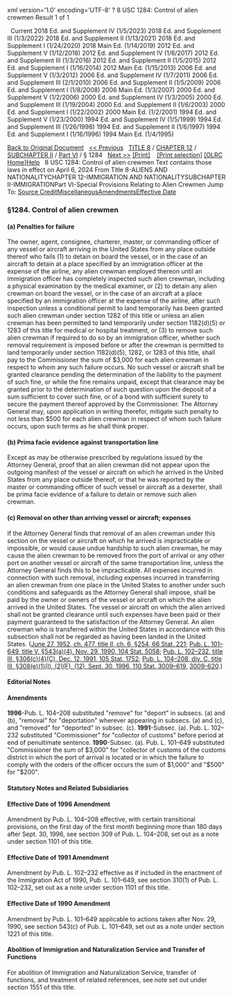 xml version='1.0' encoding='UTF-8' ?
8 USC 1284: Control of alien crewmen
 Result 1 of 1
 
  
  Current
2018 Ed. and Supplement IV (1/5/2023)
2018 Ed. and Supplement III (1/3/2022)
2018 Ed. and Supplement II (1/13/2021)
2018 Ed. and Supplement I (1/24/2020)
2018 Main Ed. (1/14/2019)
2012 Ed. and Supplement V (1/12/2018)
2012 Ed. and Supplement IV (1/6/2017)
2012 Ed. and Supplement III (1/3/2016)
2012 Ed. and Supplement II (1/5/2015)
2012 Ed. and Supplement I (1/16/2014)
2012 Main Ed. (1/15/2013)
2006 Ed. and Supplement V (1/3/2012)
2006 Ed. and Supplement IV (1/7/2011)
2006 Ed. and Supplement III (2/1/2010)
2006 Ed. and Supplement II (1/5/2009)
2006 Ed. and Supplement I (1/8/2008)
2006 Main Ed. (1/3/2007)
2000 Ed. and Supplement V (1/2/2006)
2000 Ed. and Supplement IV (1/3/2005)
2000 Ed. and Supplement III (1/19/2004)
2000 Ed. and Supplement II (1/6/2003)
2000 Ed. and Supplement I (1/22/2002)
2000 Main Ed. (1/2/2001)
1994 Ed. and Supplement V (1/23/2000)
1994 Ed. and Supplement IV (1/5/1999)
1994 Ed. and Supplement III (1/26/1998)
1994 Ed. and Supplement II (1/6/1997)
1994 Ed. and Supplement I (1/16/1996)
1994 Main Ed. (1/4/1995)
  
 
  
[Back to Original Document](/view.xhtml;jsessionid=840E63F60C2FCF4C3E19C8C838A28C6B)
 
[<< Previous](#)
  
 [TITLE 8](/view.xhtml;jsessionid=840E63F60C2FCF4C3E19C8C838A28C6B?req=granuleid%3AUSC-prelim-title8&saved=%7CZ3JhbnVsZWlkOlVTQy1wcmVsaW0tdGl0bGU4LXNlY3Rpb24xMjg0%7C%7C%7C0%7Cfalse%7Cprelim&edition=prelim) / [CHAPTER 12](/view.xhtml;jsessionid=840E63F60C2FCF4C3E19C8C838A28C6B?req=granuleid%3AUSC-prelim-title8-chapter12&saved=%7CZ3JhbnVsZWlkOlVTQy1wcmVsaW0tdGl0bGU4LXNlY3Rpb24xMjg0%7C%7C%7C0%7Cfalse%7Cprelim&edition=prelim) / [SUBCHAPTER II](/view.xhtml;jsessionid=840E63F60C2FCF4C3E19C8C838A28C6B?req=granuleid%3AUSC-prelim-title8-chapter12-subchapter2&saved=%7CZ3JhbnVsZWlkOlVTQy1wcmVsaW0tdGl0bGU4LXNlY3Rpb24xMjg0%7C%7C%7C0%7Cfalse%7Cprelim&edition=prelim) / [Part VI](/view.xhtml;jsessionid=840E63F60C2FCF4C3E19C8C838A28C6B?req=granuleid%3AUSC-prelim-title8-chapter12-subchapter2-part6&saved=%7CZ3JhbnVsZWlkOlVTQy1wcmVsaW0tdGl0bGU4LXNlY3Rpb24xMjg0%7C%7C%7C0%7Cfalse%7Cprelim&edition=prelim) / § 1284
  
 [Next >>](#)
[[Print]](#)
   
 [[Print selection]](#)
[[OLRC Home]](/browse.xhtml;jsessionid=840E63F60C2FCF4C3E19C8C838A28C6B)[Help](/navHelp.xhtml;jsessionid=840E63F60C2FCF4C3E19C8C838A28C6B)
 
8 USC 1284: Control of alien crewmen
Text contains those laws in effect on April 6, 2024
From Title 8-ALIENS AND NATIONALITYCHAPTER 12-IMMIGRATION AND NATIONALITYSUBCHAPTER II-IMMIGRATIONPart VI-Special Provisions Relating to Alien Crewmen
Jump To: [Source Credit](#sourcecredit)[Miscellaneous](#miscellaneous-note)[Amendments](#amendment-note)[Effective Date](#effectivedate-amendment-note)
### §1284. Control of alien crewmen
#### (a) Penalties for failure
The owner, agent, consignee, charterer, master, or commanding officer of any vessel or aircraft arriving in the United States from any place outside thereof who fails (1) to detain on board the vessel, or in the case of an aircraft to detain at a place specified by an immigration officer at the expense of the airline, any alien crewman employed thereon until an immigration officer has completely inspected such alien crewman, including a physical examination by the medical examiner, or (2) to detain any alien crewman on board the vessel, or in the case of an aircraft at a place specified by an immigration officer at the expense of the airline, after such inspection unless a conditional permit to land temporarily has been granted such alien crewman under section 1282 of this title or unless an alien crewman has been permitted to land temporarily under section 1182(d)(5) or 1283 of this title for medical or hospital treatment, or (3) to remove such alien crewman if required to do so by an immigration officer, whether such removal requirement is imposed before or after the crewman is permitted to land temporarily under section 1182(d)(5), 1282, or 1283 of this title, shall pay to the Commissioner the sum of $3,000 for each alien crewman in respect to whom any such failure occurs. No such vessel or aircraft shall be granted clearance pending the determination of the liability to the payment of such fine, or while the fine remains unpaid, except that clearance may be granted prior to the determination of such question upon the deposit of a sum sufficient to cover such fine, or of a bond with sufficient surety to secure the payment thereof approved by the Commissioner. The Attorney General may, upon application in writing therefor, mitigate such penalty to not less than $500 for each alien crewman in respect of whom such failure occurs, upon such terms as he shall think proper.
#### (b) Prima facie evidence against transportation line
Except as may be otherwise prescribed by regulations issued by the Attorney General, proof that an alien crewman did not appear upon the outgoing manifest of the vessel or aircraft on which he arrived in the United States from any place outside thereof, or that he was reported by the master or commanding officer of such vessel or aircraft as a deserter, shall be prima facie evidence of a failure to detain or remove such alien crewman.
#### (c) Removal on other than arriving vessel or aircraft; expenses
If the Attorney General finds that removal of an alien crewman under this section on the vessel or aircraft on which he arrived is impracticable or impossible, or would cause undue hardship to such alien crewman, he may cause the alien crewman to be removed from the port of arrival or any other port on another vessel or aircraft of the same transportation line, unless the Attorney General finds this to be impracticable. All expenses incurred in connection with such removal, including expenses incurred in transferring an alien crewman from one place in the United States to another under such conditions and safeguards as the Attorney General shall impose, shall be paid by the owner or owners of the vessel or aircraft on which the alien arrived in the United States. The vessel or aircraft on which the alien arrived shall not be granted clearance until such expenses have been paid or their payment guaranteed to the satisfaction of the Attorney General. An alien crewman who is transferred within the United States in accordance with this subsection shall not be regarded as having been landed in the United States.
([June 27, 1952, ch. 477, title II, ch. 6, §254, 66 Stat. 221](/statviewer.htm?volume=66&page=221); [Pub. L. 101–649, title V, §543(a)(4), Nov. 29, 1990, 104 Stat. 5058](/statviewer.htm?volume=104&page=5058); [Pub. L. 102–232, title III, §306(c)(4)(C), Dec. 12, 1991, 105 Stat. 1752](/statviewer.htm?volume=105&page=1752); [Pub. L. 104–208, div. C, title III, §308(e)(1)(I), (2)(F), (12), Sept. 30, 1996, 110 Stat. 3009–619](/statviewer.htm?volume=110&page=3009-619), [3009-620](/statviewer.htm?volume=110&page=3009-620).)
  
#### **Editorial Notes**
#### Amendments
**1996**-Pub. L. 104–208 substituted "remove" for "deport" in subsecs. (a) and (b), "removal" for "deportation" wherever appearing in subsecs. (a) and (c), and "removed" for "deported" in subsec. (c).
**1991**-Subsec. (a). Pub. L. 102–232 substituted "Commissioner" for "collector of customs" before period at end of penultimate sentence.
**1990**-Subsec. (a). Pub. L. 101–649 substituted "Commissioner the sum of $3,000" for "collector of customs of the customs district in which the port of arrival is located or in which the failure to comply with the orders of the officer occurs the sum of $1,000" and "$500" for "$200".
  
#### **Statutory Notes and Related Subsidiaries**
#### Effective Date of 1996 Amendment
Amendment by Pub. L. 104–208 effective, with certain transitional provisions, on the first day of the first month beginning more than 180 days after Sept. 30, 1996, see section 309 of Pub. L. 104–208, set out as a note under section 1101 of this title.
#### Effective Date of 1991 Amendment
Amendment by Pub. L. 102–232 effective as if included in the enactment of the Immigration Act of 1990, Pub. L. 101–649, see section 310(1) of Pub. L. 102–232, set out as a note under section 1101 of this title.
#### Effective Date of 1990 Amendment
Amendment by Pub. L. 101–649 applicable to actions taken after Nov. 29, 1990, see section 543(c) of Pub. L. 101–649, set out as a note under section 1221 of this title.
#### Abolition of Immigration and Naturalization Service and Transfer of Functions
For abolition of Immigration and Naturalization Service, transfer of functions, and treatment of related references, see note set out under section 1551 of this title.
